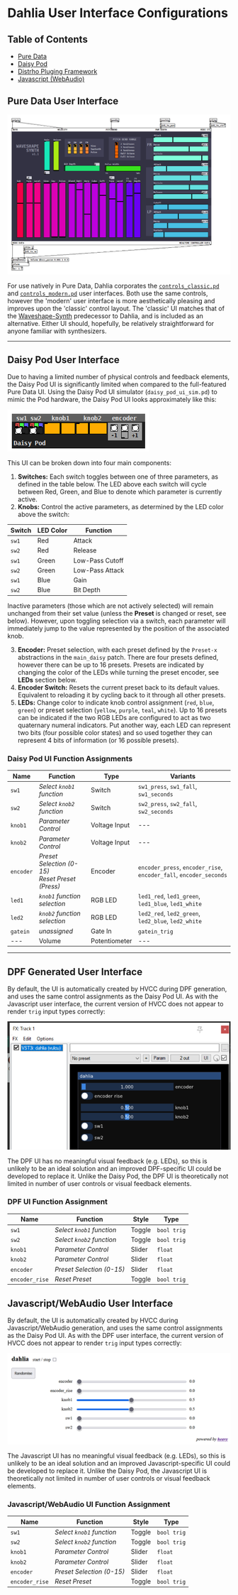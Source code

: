 # Dahlia User Interface Configurations

## Table of Contents
* [Pure Data](#pure-data-user-interface)
* [Daisy Pod](#daisy-pod-user-interface)
* [Distrho Pluging Framework](#dpf-generated-user-interface)
* [Javascript (WebAudio)](#javascriptwebaudio-user-interface)

## Pure Data User Interface

![Dahlia's colorful 'Modern' UI running in the Pure Data environment](/docs/img/example-main.png)

For use natively in Pure Data, Dahlia corporates the [`controls_classic.pd`](/docs/img/controls-classic.png) and [`controls_modern.pd`](/docs/img/controls-modern.png) user interfaces. Both use the same controls, however the 'modern' user interface is more aesthetically pleasing and improves upon the 'classic' control layout. The 'classic' UI matches that of the [Waveshape-Synth](https://github.com/vulcu/waveshape-synth) predecessor to Dahlia, and is included as an alternative. Either UI should, hopefully, be relatively straightforward for anyone familiar with synthesizers.

---

## Daisy Pod User Interface

Due to having a limited number of physical controls and feedback elements, the Daisy Pod UI is significantly limited when compared to the full-featured Pure Data UI. Using the Daisy Pod UI simulator (`daisy_pod_ui_sim.pd`) to mimic the Pod hardware, the Daisy Pod UI looks approximately like this:

![Dahlia's Daisy Pod UI as rendered by the Daisy Pod UI simulator Pd patch](/docs/img/controls-daisy.png)

This UI can be broken down into four main components:

1. **Switches:** Each switch toggles between one of three parameters, as defined in the table below. The LED above each switch will cycle between Red, Green, and Blue to denote which parameter is currently active.
1. **Knobs:** Control the active parameters, as determined by the LED color above the switch:

| Switch | LED Color | Function |
| --- | --- | --- |
| `sw1` | Red | Attack |
| `sw2` | Red | Release |
| `sw1` | Green | Low-Pass Cutoff |
| `sw2` | Green | Low-Pass Attack |
| `sw1` | Blue | Gain |
| `sw2` | Blue | Bit Depth |

Inactive parameters (those which are not actively selected) will remain unchanged from their set value (unless the **Preset** is changed or reset, see below). However, upon toggling selection via a switch, each parameter will immediately jump to the value represented by the position of the associated knob.

3. **Encoder:** Preset selection, with each preset defined by the `Preset-x` abstractions in the `main_daisy` patch. There are four presets defined, however there can be up to 16 presets. Presets are indicated by changing the color of the LEDs while turning the preset encoder, see **LEDs** section below.
1. **Encoder Switch:** Resets the current preset back to its default values. Equivalent to reloading it by cycling back to it through all other presets.
1. **LEDs:** Change color to indicate knob control assignment (`red`, `blue`, `green`) or preset selection (`yellow`, `purple`, `teal`, `white`). Up to 16 presets can be indicated if the two RGB LEDs are configured to act as two quaternary numeral indicators. Put another way, each LED can represent two bits (four possible color states) and so used together they can represent 4 bits of information (or 16 possible presets).

### Daisy Pod UI Function Assignments

| Name | Function | Type | Variants |
| --- | --- | --- | --- |
| `sw1` | _Select `knob1` function_ | Switch | `sw1_press`, `sw1_fall`, `sw1_seconds` |
| `sw2` | _Select `knob2` function_ | Switch | `sw2_press`, `sw2_fall`, `sw2_seconds` |
| `knob1` | _Parameter Control_ | Voltage Input | --- |
| `knob2` | _Parameter Control_ | Voltage Input | --- |
| `encoder` | _Preset Selection (0-15)<br>Reset Preset (Press)_ | Encoder | `encoder_press`, `encoder_rise`, `encoder_fall`, `encoder_seconds` |
| `led1` | _`knob1` function selection_ | RGB LED | `led1_red`, `led1_green`, `led1_blue`, `led1_white` |
| `led2` | _`knob2` function selection_ | RGB LED | `led2_red`, `led2_green`, `led2_blue`, `led2_white` |
| `gatein` | _unassigned_ | Gate In | `gatein_trig` |
| --- | Volume | Potentiometer | --- |

---

## DPF Generated User Interface

By default, the UI is automatically created by HVCC during DPF generation, and uses the same control assignments as the Daisy Pod UI. As with the Javascript user interface, the current version of HVCC does not appear to render `trig` input types correctly:

![Dahlia's automatically generated DPF user interface, as rendered in the Reaper DAW](/docs/img/controls-dpf.png)

The DPF UI has no meaningful visual feedback (e.g. LEDs), so this is unlikely to be an ideal solution and an improved DPF-specific UI could be developed to replace it. Unlike the Daisy Pod, the DPF UI is theoretically not limited in number of user controls or visual feedback elements.

### DPF UI Function Assignment

| Name | Function | Style | Type |
| --- | --- | --- | --- |
| `sw1` | _Select `knob1` function_ | Toggle | `bool trig` |
| `sw2` | _Select `knob2` function_ | Toggle | `bool trig` |
| `knob1` | _Parameter Control_ | Slider | `float` |
| `knob2` | _Parameter Control_ | Slider | `float` |
| `encoder` | _Preset Selection (0-15)_ | Slider | `float` |
| `encoder_rise` | _Reset Preset_ | Toggle | `bool trig` |

## Javascript/WebAudio User Interface

By default, the UI is automatically created by HVCC during Javascript/WebAudio generation, and uses the same control assignments as the Daisy Pod UI. As with the DPF user interface, the current version of HVCC does not appear to render `trig` input types correctly:

![Dahlia's automatically generated Javascript user interface, as rendered in the Firefox browser](/docs/img/controls-js.png)

The Javascript UI has no meaningful visual feedback (e.g. LEDs), so this is unlikely to be an ideal solution and an improved Javascript-specific UI could be developed to replace it. Unlike the Daisy Pod, the Javascript UI is theoretically not limited in number of user controls or visual feedback elements.

### Javascript/WebAudio UI Function Assignment

| Name | Function | Style | Type |
| --- | --- | --- | --- |
| `sw1` | _Select `knob1` function_ | Toggle | `bool trig` |
| `sw2` | _Select `knob2` function_ | Toggle | `bool trig` |
| `knob1` | _Parameter Control_ | Slider | `float` |
| `knob2` | _Parameter Control_ | Slider | `float` |
| `encoder` | _Preset Selection (0-15)_ | Slider | `float` |
| `encoder_rise` | _Reset Preset_ | Toggle | `bool trig` |
